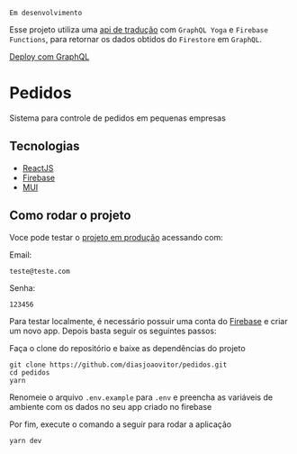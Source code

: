 `Em desenvolvimento`

Esse projeto utiliza uma [api de tradução](https://github.com/diasjoaovitor/pedidos-graphql-api) com `GraphQL Yoga` e `Firebase Functions`, para retornar os dados obtidos do `Firestore` em `GraphQL`.

[Deploy com GraphQL](https://628d7cff9e1d340946b7ecba--gleaming-faloodeh-3ad184.netlify.app/)

# Pedidos

Sistema para controle de pedidos em pequenas empresas

## Tecnologias

- [ReactJS](https://pt-br.reactjs.org/)
- [Firebase](https://firebase.google.com/?hl=pt)
- [MUI](https://mui.com/)

## Como rodar o projeto

Voce pode testar o [projeto em produção](https://gleaming-faloodeh-3ad184.netlify.app//) acessando com:

Email:

```
teste@teste.com
```

Senha:

```
123456
```

Para testar localmente, é necessário possuir uma conta do [Firebase](https://firebase.google.com/?hl=pt) e criar um novo app. Depois basta seguir os seguintes passos:

Faça o clone do repositório e baixe as dependências do projeto

```
git clone https://github.com/diasjoaovitor/pedidos.git
cd pedidos
yarn
```

Renomeie o arquivo `.env.example` para `.env` e preencha as variáveis de ambiente com os dados no seu app criado no firebase

Por fim, execute o comando a seguir para rodar a aplicação

```
yarn dev
```
